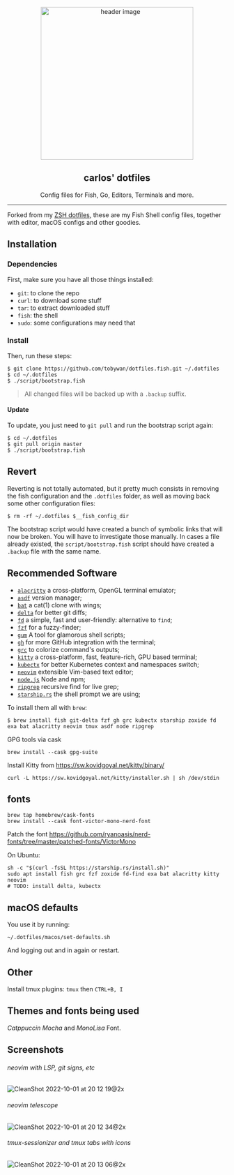 <p align="center">
  <img alt="header image" src="https://raw.githubusercontent.com/caarlos0/dotfiles.fish/master/docs/header.svg" height="350" />
  <h2 align="center">carlos' dotfiles</h2>
  <p align="center">Config files for Fish, Go, Editors, Terminals and more.</p>
</p>

---

Forked from my [ZSH dotfiles](https://github.com/caarlos0/dotfiles), these are
my Fish Shell config files, together with editor, macOS configs and other
goodies.

## Installation

### Dependencies

First, make sure you have all those things installed:

- `git`: to clone the repo
- `curl`: to download some stuff
- `tar`: to extract downloaded stuff
- `fish`: the shell
- `sudo`: some configurations may need that

### Install

Then, run these steps:

```console
$ git clone https://github.com/tobywan/dotfiles.fish.git ~/.dotfiles
$ cd ~/.dotfiles
$ ./script/bootstrap.fish
```

> All changed files will be backed up with a `.backup` suffix.

#### Update

To update, you just need to `git pull` and run the bootstrap script again:

```console
$ cd ~/.dotfiles
$ git pull origin master
$ ./script/bootstrap.fish
```

## Revert

Reverting is not totally automated, but it pretty much consists in removing the
fish configuration and the `.dotfiles` folder, as well as moving back some other
configuration files:

```console
$ rm -rf ~/.dotfiles $__fish_config_dir
```

The bootstrap script would have created a bunch of symbolic links that will now
be broken. You will have to investigate those manually. In cases a file already
existed, the `script/bootstrap.fish` script should have created a `.backup` file
with the same name.

## Recommended Software

- [`alacritty`](https://github.com/alacritty/alacritty) a cross-platform, OpenGL
  terminal emulator;
- [`asdf`](https://asdf-vm.com/) version manager;
- [`bat`](https://github.com/sharkdp/bat) a cat(1) clone with wings;
- [`delta`](https://github.com/dandavison/delta) for better git diffs;
- [`fd`](https://github.com/sharkdp/fd) a simple, fast and user-friendly:
  alternative to `find`;
- [`fzf`](https://github.com/junegunn/fzf) for a fuzzy-finder;
- [`gum`](https://github.com/charmbracelet/gum) A tool for glamorous shell
  scripts;
- [`gh`](https://github.com/cli/cli) for more GitHub integration with the
  terminal;
- [`grc`](https://github.com/garabik/grc) to colorize command's outputs;
- [`kitty`](https://github.com/kovidgoyal/kitty) a cross-platform, fast,
  feature-rich, GPU based terminal;
- [`kubectx`](https://github.com/ahmetb/kubectx) for better Kubernetes context
  and namespaces switch;
- [`neovim`](https://neovim.io) extensible Vim-based text editor;
- [`node.js`](https://nodejs.org/en/) Node and npm;
- [`ripgrep`](https://github.com/BurntSushi/ripgrep) recursive find for live grep;
- [`starship.rs`](https://starship.rs) the shell prompt we are using;

To install them all with `brew`:

```console
$ brew install fish git-delta fzf gh grc kubectx starship zoxide fd exa bat alacritty neovim tmux asdf node ripgrep
```

GPG tools via cask
```
brew install --cask gpg-suite
```

Install Kitty from https://sw.kovidgoyal.net/kitty/binary/

```
curl -L https://sw.kovidgoyal.net/kitty/installer.sh | sh /dev/stdin
```

## fonts

```
brew tap homebrew/cask-fonts
brew install --cask font-victor-mono-nerd-font
```

Patch the font https://github.com/ryanoasis/nerd-fonts/tree/master/patched-fonts/VictorMono



On Ubuntu:

```console
sh -c "$(curl -fsSL https://starship.rs/install.sh)"
sudo apt install fish grc fzf zoxide fd-find exa bat alacritty kitty neovim
# TODO: install delta, kubectx
```

## macOS defaults

You use it by running:

```console
~/.dotfiles/macos/set-defaults.sh
```

And logging out and in again or restart.

## Other

Install tmux plugins: `tmux` then `CTRL+B, I`

## Themes and fonts being used

*Catppuccin Mocha* and *MonoLisa* Font.

## Screenshots

###### neovim with LSP, git signs, etc
![CleanShot 2022-10-01 at 20 12 19@2x](https://user-images.githubusercontent.com/245435/193431550-5f279c3d-a0f6-4e67-81bc-1c1538fc71be.png)

###### neovim telescope
![CleanShot 2022-10-01 at 20 12 34@2x](https://user-images.githubusercontent.com/245435/193431554-9ab32711-3eab-4d0e-8cec-f7b09713abf5.png)

###### tmux-sessionizer and tmux tabs with icons
![CleanShot 2022-10-01 at 20 13 06@2x](https://user-images.githubusercontent.com/245435/193431556-8ee21015-8cde-44d0-93c2-ac3040a44057.png)
